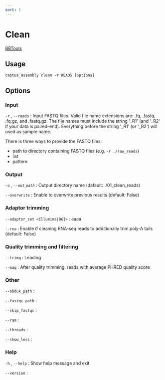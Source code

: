 ```yaml
---
sort: 1
---
```

# Clean

[BBTools](https://jgi.doe.gov/data-and-tools/bbtools/)

## Usage

```shell
captus_assembly clean -r READS [options]
```

## Options

### Input

`-r` , `--reads`
: Input FASTQ files.
  Valid file name extensions are: .fq, .fastq, .fq.gz, and .fastq.gz.
  The file names must include the string '_R1' (and '_R2' if your data is paired-end).
  Everything before the string '_R1' (or '_R2') will used as sample name.
  
  There is three ways to provide the FASTQ files:
  - path to directory containing FASTQ files (e.g. `-r ./raw_reads`)
  - list
  - pattern


### Output

`-o` , `--out` *`path`*
: Output directory name (dafault: ./01_clean_reads)

`--overwrite`
: Enable to overwrite previous results (default: False)

### Adaptor trimming

`--adaptor_set <Illumina|BGI>`
: aaaa  

`--rna`
: Enable if cleaning RNA-seq reads to additionally trim poly-A tails (default: False)

### Quality trimming and filtering

`--trimq`
: Leading

`--maq`
: After quality trimming, reads with average PHRED quality score 

### Other

`--bbduk_path`
: 

`--fastqc_path`
: 

`--skip_fastqc`
: 

`--ram`
: 

`--threads`
: 

`--show_less`
: 

### Help

`-h` , `--help`
: Show help message and exit

`--version`
: 
